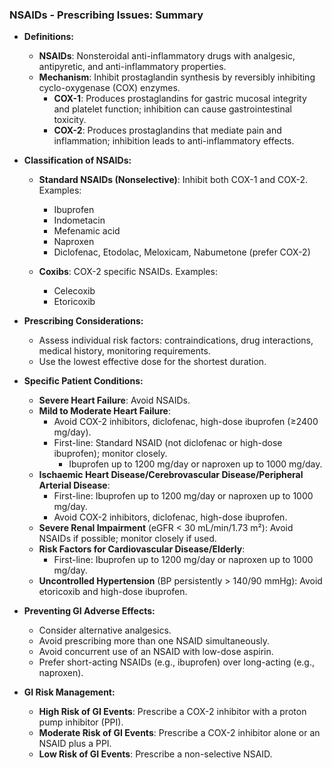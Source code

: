 ### NSAIDs - Prescribing Issues: Summary

- **Definitions:**
  - **NSAIDs**: Nonsteroidal anti-inflammatory drugs with analgesic, antipyretic, and anti-inflammatory properties.
  - **Mechanism**: Inhibit prostaglandin synthesis by reversibly inhibiting cyclo-oxygenase (COX) enzymes.
    - **COX-1**: Produces prostaglandins for gastric mucosal integrity and platelet function; inhibition can cause gastrointestinal toxicity.
    - **COX-2**: Produces prostaglandins that mediate pain and inflammation; inhibition leads to anti-inflammatory effects.

- **Classification of NSAIDs:**
  - **Standard NSAIDs (Nonselective)**: Inhibit both COX-1 and COX-2. Examples:
    - Ibuprofen
    - Indometacin
    - Mefenamic acid
    - Naproxen
    - Diclofenac, Etodolac, Meloxicam, Nabumetone (prefer COX-2)
  
  - **Coxibs**: COX-2 specific NSAIDs. Examples:
    - Celecoxib
    - Etoricoxib

- **Prescribing Considerations:**
  - Assess individual risk factors: contraindications, drug interactions, medical history, monitoring requirements.
  - Use the lowest effective dose for the shortest duration.

- **Specific Patient Conditions:**
  - **Severe Heart Failure**: Avoid NSAIDs.
  - **Mild to Moderate Heart Failure**: 
    - Avoid COX-2 inhibitors, diclofenac, high-dose ibuprofen (≥2400 mg/day).
    - First-line: Standard NSAID (not diclofenac or high-dose ibuprofen); monitor closely. 
      - Ibuprofen up to 1200 mg/day or naproxen up to 1000 mg/day.
  - **Ischaemic Heart Disease/Cerebrovascular Disease/Peripheral Arterial Disease**: 
    - First-line: Ibuprofen up to 1200 mg/day or naproxen up to 1000 mg/day.
    - Avoid COX-2 inhibitors, diclofenac, high-dose ibuprofen.
  - **Severe Renal Impairment** (eGFR < 30 mL/min/1.73 m²): Avoid NSAIDs if possible; monitor closely if used.
  - **Risk Factors for Cardiovascular Disease/Elderly**: 
    - First-line: Ibuprofen up to 1200 mg/day or naproxen up to 1000 mg/day.
  - **Uncontrolled Hypertension** (BP persistently > 140/90 mmHg): Avoid etoricoxib and high-dose ibuprofen.

- **Preventing GI Adverse Effects:**
  - Consider alternative analgesics.
  - Avoid prescribing more than one NSAID simultaneously.
  - Avoid concurrent use of an NSAID with low-dose aspirin.
  - Prefer short-acting NSAIDs (e.g., ibuprofen) over long-acting (e.g., naproxen).

- **GI Risk Management:**
  - **High Risk of GI Events**: Prescribe a COX-2 inhibitor with a proton pump inhibitor (PPI).
  - **Moderate Risk of GI Events**: Prescribe a COX-2 inhibitor alone or an NSAID plus a PPI.
  - **Low Risk of GI Events**: Prescribe a non-selective NSAID.